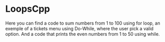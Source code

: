 # LoopsCpp
Here you can find a code to sum numbers from 1 to 100 using for loop, an exemple of a tickets menu using Do-While, where the user pick a valid option. And a code that prints the even numbers from 1 to 50 using while.
